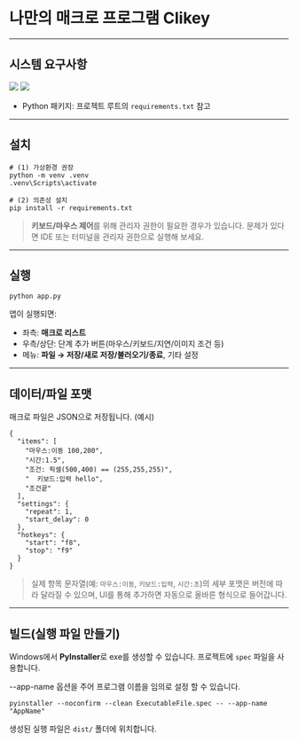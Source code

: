 # 나만의 매크로 프로그램 Clikey

------

## 시스템 요구사항

<img src="https://img.shields.io/badge/python-3.12%2B-blue"/>
<img src="https://img.shields.io/badge/platform-Windows-brightgreen"/>

- Python 패키지: 프로젝트 루트의 `requirements.txt` 참고

------

## 설치

```
# (1) 가상환경 권장
python -m venv .venv
.venv\Scripts\activate

# (2) 의존성 설치
pip install -r requirements.txt
```

> **키보드/마우스 제어**를 위해 관리자 권한이 필요한 경우가 있습니다. 문제가 있다면 IDE 또는 터미널을 관리자 권한으로 실행해 보세요.

------

## 실행

```
python app.py
```

앱이 실행되면:

- 좌측: **매크로 리스트**
- 우측/상단: 단계 추가 버튼(마우스/키보드/지연/이미지 조건 등)
- 메뉴: **파일 → 저장/새로 저장/불러오기/종료**, 기타 설정

------

## 데이터/파일 포맷

매크로 파일은 JSON으로 저장됩니다. (예시)

```
{
  "items": [
    "마우스:이동 100,200",
    "시간:1.5",
    "조건: 픽셀(500,400) == (255,255,255)",
    "  키보드:입력 hello",
    "조건끝"
  ],
  "settings": {
    "repeat": 1,
    "start_delay": 0
  },
  "hotkeys": {
    "start": "f8",
    "stop": "f9"
  }
}
```

> 실제 항목 문자열(예: `마우스:이동`, `키보드:입력`, `시간:초`)의 세부 포맷은 버전에 따라 달라질 수 있으며, UI를 통해 추가하면 자동으로 올바른 형식으로 들어갑니다.

------

## 빌드(실행 파일 만들기)

Windows에서 **PyInstaller**로 exe를 생성할 수 있습니다. 프로젝트에 `spec` 파일을 사용합니다.

--app-name 옵션을 주어 프로그램 이름을 임의로 설정 할 수 있습니다.

```
pyinstaller --noconfirm --clean ExecutableFile.spec -- --app-name "AppName"
```

생성된 실행 파일은 `dist/` 폴더에 위치합니다.
